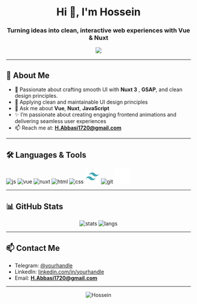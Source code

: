<h1 align="center">
  Hi 👋, I'm Hossein 
</h1>
<h3 align="center">
  Turning ideas into clean, interactive web experiences with Vue & Nuxt
</h3>

 <p align="center">
    <img src="https://readme-typing-svg.herokuapp.com?font=Fira+Code&size=16&duration=3500&pause=1500&color=00F5A0&center=true&width=435&lines=Crafting+modern,+interactive+web+experiences;Turning+ideas+into+beautiful,+functional+code;Creating+Perfect+Experiences;Always+learning+new+things..." />
</p>

  
---

## 💫 About Me

- 🧠 Passionate about crafting smooth UI with **Nuxt 3** , **GSAP**, and clean design principles.
- 🧳 Applying clean and maintainable UI design principles
- 💬 Ask me about **Vue**, **Nuxt**, **JavaScript**
- ✨ I’m passionate about creating engaging frontend animations and delivering seamless user experiences
- 📫 Reach me at: **H.Abbasi1720@gmail.com**
<!-- - 🌐 Website: [your-website.com](https://your-website.com) (if any)
-->
---

## 🛠️ Languages & Tools

<p align="left">
  <img title="Javascript" src="https://cdn.jsdelivr.net/gh/devicons/devicon/icons/javascript/javascript-original.svg" height="40" alt="js" />
  <img title="Vue.js" src="https://cdn.jsdelivr.net/gh/devicons/devicon/icons/vuejs/vuejs-original.svg" height="40" alt="vue" />
  <img title="Nuxt.js" src="https://cdn.jsdelivr.net/gh/devicons/devicon/icons/nuxtjs/nuxtjs-original.svg" height="40" alt="nuxt" />
  <img title="Html" src="https://cdn.jsdelivr.net/gh/devicons/devicon/icons/html5/html5-original.svg" height="40" alt="html" />
  <img title="Css3" src="https://cdn.jsdelivr.net/gh/devicons/devicon/icons/css3/css3-original.svg" height="40" alt="css" />
  
  <!-- 
  tailwind css
-->

  <img title="tailwindCss" src="/assets/tailwind.svg" height="40" alt="git" />
  <img title="Git" src="https://cdn.jsdelivr.net/gh/devicons/devicon/icons/git/git-original.svg" height="40" alt="git" />
  <img title="GitHub" src="/assets/github.svg" height="40" alt="github" />
</p>

---

## 📊 GitHub Stats

<p align="center">
  <img src="https://github-readme-stats.vercel.app/api?username=shima0811&show_icons=true&theme=tokyonight" alt="stats" />
  <img src="https://github-readme-stats.vercel.app/api/top-langs/?username=shima0811&layout=compact&theme=tokyonight" alt="langs" />
</p>

---

## 📫 Contact Me

- Telegram: [@yourhandle](https://t.me/Hossein1720)
- LinkedIn: [linkedin.com/in/yourhandle](https://linkedin.com/in/Hossein1720)
- Email: **H.Abbasi1720@gmail.com**

---

<p align="center">
  <img src="https://komarev.com/ghpvc/?username=shima0811&label=Profile+views&color=0e75b6&style=flat" alt="Hossein" />
</p>
